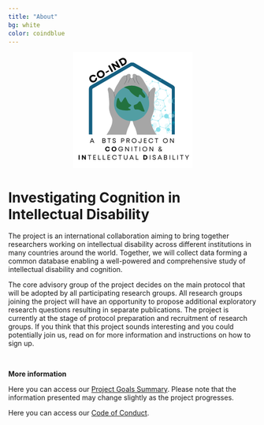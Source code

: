 ```yaml
---
title: "About"
bg: white
color: coindblue
---
```

<p align="center">
<img src="img/White_background_text.png" style="max-width:400px">
</p>

# **Investigating Cognition in Intellectual Disability**

The project is an international collaboration aiming to bring together researchers working on intellectual disability across different institutions in many countries around the world. Together, we will collect data forming a common database enabling a well-powered and comprehensive study of intellectual disability and cognition.  

The core advisory group of the project decides on the main protocol that will be adopted by all participating research groups. All research groups joining the project will have an opportunity to propose additional exploratory research questions resulting in separate publications. The project is currently at the stage of protocol preparation and recruitment of research groups. If you think that this project sounds interesting and you could potentially join us, read on for more information and instructions on how to sign up.  

<br>   
  
  
**More information**  

Here you can access our [Project Goals Summary](https://osf.io/q7p8w). Please note that the information presented may change slightly as the project progresses.

Here you can access our [Code of Conduct](https://osf.io/hcrpv). 

